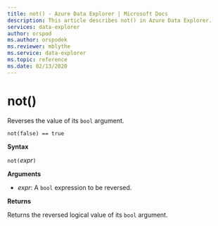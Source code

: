 ```yaml
---
title: not() - Azure Data Explorer | Microsoft Docs
description: This article describes not() in Azure Data Explorer.
services: data-explorer
author: orspod
ms.author: orspodek
ms.reviewer: mblythe
ms.service: data-explorer
ms.topic: reference
ms.date: 02/13/2020
---
```

# not()

Reverses the value of its `bool` argument.

```kusto
not(false) == true
```

**Syntax**

`not(`*expr*`)`

**Arguments**

* *expr*: A `bool` expression to be reversed.

**Returns**

Returns the reversed logical value of its `bool` argument.